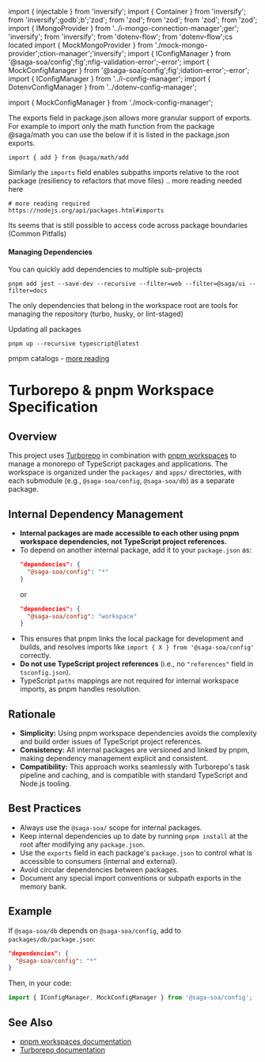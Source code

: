 import { injectable }     from 'inversify';
import { Container }                                from 'inversify';              from 'inversify';godb';b';'zod';                 from 'zod';      from 'zod';      from 'zod';      from 'zod';
import { IMongoProvider }                           from '../i-mongo-connection-manager';ger'; 'inversify';  from 'inversify';  from 'dotenv-flow';    from 'dotenv-flow';cs located
import { MockMongoProvider }                        from './mock-mongo-provider';ction-manager';'inversify';
import { IConfigManager }                           from '@saga-soa/config';fig';nfig-validation-error';-error';
import { MockConfigManager }                        from '@saga-soa/config';fig';idation-error';-error';
import { IConfigManager }        from '../i-config-manager';
import { DotenvConfigManager }   from '../dotenv-config-manager';

import { MockConfigManager }     from './mock-config-manager';

The exports field in package.json allows more granular support of exports. For example to import only the math function from the package @saga/math you can use the below if it is listed in the package.json exports.

```
import { add } from @saga/math/add
```

Similarly the `imports` field enables subpaths imports relative to the root package (resiliency to refactors that move files) .. more reading needed here

```
# more reading required
https://nodejs.org/api/packages.html#imports
```
Its seems that is still possible to access code across package boundaries (Common Pitfalls)

#### Managing Dependencies

You can quickly add dependencies to multiple sub-projects

```
pnpm add jest --save-dev --recursive --filter=web --filter=@saga/ui --filter=docs
```

The only dependencies that belong in the workspace root are tools for managing the repository (turbo, husky, or lint-staged)

Updating all packages

```
pnpm up --recursive typescript@latest
```

pmpm catalogs - [more reading](https://pnpm.io/catalogs)

# Turborepo & pnpm Workspace Specification

## Overview
This project uses [Turborepo](https://turbo.build/) in combination with [pnpm workspaces](https://pnpm.io/workspaces) to manage a monorepo of TypeScript packages and applications. The workspace is organized under the `packages/` and `apps/` directories, with each submodule (e.g., `@saga-soa/config`, `@saga-soa/db`) as a separate package.

## Internal Dependency Management
- **Internal packages are made accessible to each other using pnpm workspace dependencies, not TypeScript project references.**
- To depend on another internal package, add it to your `package.json` as:
  ```json
  "dependencies": {
    "@saga-soa/config": "*"
  }
  ```
  or
  ```json
  "dependencies": {
    "@saga-soa/config": "workspace"
  }
  ```
- This ensures that pnpm links the local package for development and builds, and resolves imports like `import { X } from '@saga-soa/config'` correctly.
- **Do not use TypeScript project references** (i.e., no `"references"` field in `tsconfig.json`).
- TypeScript `paths` mappings are not required for internal workspace imports, as pnpm handles resolution.

## Rationale
- **Simplicity:** Using pnpm workspace dependencies avoids the complexity and build order issues of TypeScript project references.
- **Consistency:** All internal packages are versioned and linked by pnpm, making dependency management explicit and consistent.
- **Compatibility:** This approach works seamlessly with Turborepo's task pipeline and caching, and is compatible with standard TypeScript and Node.js tooling.

## Best Practices
- Always use the `@saga-soa/` scope for internal packages.
- Keep internal dependencies up to date by running `pnpm install` at the root after modifying any `package.json`.
- Use the `exports` field in each package's `package.json` to control what is accessible to consumers (internal and external).
- Avoid circular dependencies between packages.
- Document any special import conventions or subpath exports in the memory bank.

## Example
If `@saga-soa/db` depends on `@saga-soa/config`, add to `packages/db/package.json`:
```json
"dependencies": {
  "@saga-soa/config": "*"
}
```
Then, in your code:
```ts
import { IConfigManager, MockConfigManager } from '@saga-soa/config';
```

## See Also
- [pnpm workspaces documentation](https://pnpm.io/workspaces)
- [Turborepo documentation](https://turbo.build/docs)
